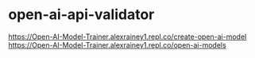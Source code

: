 # open-ai-api-validator
https://Open-AI-Model-Trainer.alexrainey1.repl.co/create-open-ai-model
https://Open-AI-Model-Trainer.alexrainey1.repl.co/open-ai-models
